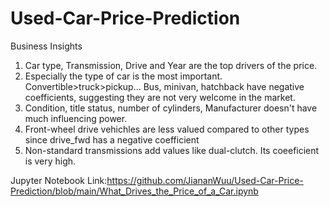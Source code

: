 # Used-Car-Price-Prediction

Business Insights

1. Car type, Transmission, Drive and Year are the top drivers of the price.
2. Especially the type of car is the most important. Convertible>truck>pickup... Bus, minivan, hatchback have negative coefficients, suggesting they are not very welcome in the market.
3. Condition, title status, number of cylinders, Manufacturer doesn't have much influencing power.
4. Front-wheel drive vehichles are less valued compared to other types since drive_fwd has a negative coefficient
5. Non-standard transmissions add values like dual-clutch. Its coeeficient is very high.


Jupyter Notebook Link:https://github.com/JiananWuu/Used-Car-Price-Prediction/blob/main/What_Drives_the_Price_of_a_Car.ipynb
